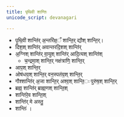 ```yaml
---
title: पृथिवी शान्तिः
unicode_script: devanagari

---
```

- पृ॒थि॒वी शान्ति॑र् अ॒न्तरि॑क्ष॒ँ शान्ति॒र् द्यौश् शान्ति॒र्।  
- दिश॒श् शान्ति॑र् अवान्तरदि॒शश् शान्ति॑र्  
- अ॒ग्निश् शान्ति॑र् वा॒युश् शान्ति॑र् आदि॒त्यश् शान्ति॑श् 
  - च॒न्द्रमा॒श् शान्ति॒र् नक्ष॑त्राणि॒ शान्ति॒र्  
- आप॒श् शान्ति॒र् 
- ओष॑धय॒श् शान्ति॒र् वन॒स्पत॑य॒श् शान्ति॒र्  
- गौश्शान्ति॑र् अ॒जा शान्ति॒र् अश्व॒श् शान्ति॒ः पुरु॑ष॒श् शान्ति॒र्  
- ब्रह्म॒ शान्ति॑र् ब्राह्म॒णश् शान्ति॒श्  
- शान्ति॑रे॒व शान्ति॒श् 
- शान्ति॑र् मे अस्तु॒ 
- शान्तिः॑ ।  
